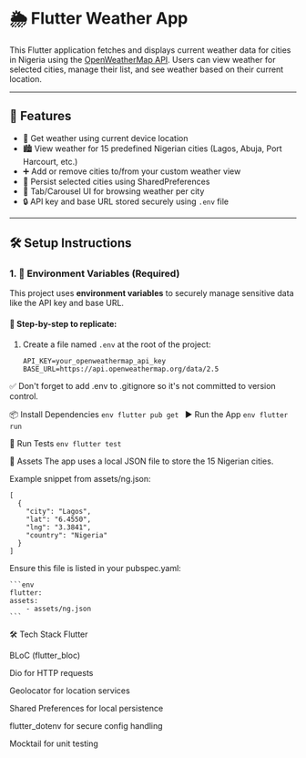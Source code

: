 # 🌦️ Flutter Weather App

This Flutter application fetches and displays current weather data for cities in Nigeria using the [OpenWeatherMap API](https://openweathermap.org/current). Users can view weather for selected cities, manage their list, and see weather based on their current location.

---

## 📱 Features

- 📍 Get weather using current device location
- 🏙️ View weather for 15 predefined Nigerian cities (Lagos, Abuja, Port Harcourt, etc.)
- ➕ Add or remove cities to/from your custom weather view
- 💾 Persist selected cities using SharedPreferences
- 🎠 Tab/Carousel UI for browsing weather per city
- 🔒 API key and base URL stored securely using `.env` file

---

## 🛠️ Setup Instructions

### 1. 🔑 Environment Variables (Required)

This project uses **environment variables** to securely manage sensitive data like the API key and base URL.

#### 🔐 Step-by-step to replicate:

1. Create a file named `.env` at the root of the project:
   ```env
   API_KEY=your_openweathermap_api_key
   BASE_URL=https://api.openweathermap.org/data/2.5
    ```
 
✅ Don't forget to add .env to .gitignore so it's not committed to version control.

📦 Install Dependencies
    ```env
    flutter pub get
    ```
▶️ Run the App
    ```env
    flutter run
    ```

🧪 Run Tests
    ```env
    flutter test
    ```
    
📂 Assets
The app uses a local JSON file to store the 15 Nigerian cities.

Example snippet from assets/ng.json:

```env
[
  {
    "city": "Lagos",
    "lat": "6.4550",
    "lng": "3.3841",
    "country": "Nigeria"
  }
]
```
Ensure this file is listed in your pubspec.yaml:

    ```env
    flutter:
    assets:
        - assets/ng.json
    ```
    
    
🛠️ Tech Stack
Flutter

BLoC (flutter_bloc)

Dio for HTTP requests

Geolocator for location services

Shared Preferences for local persistence

flutter_dotenv for secure config handling

Mocktail for unit testing
